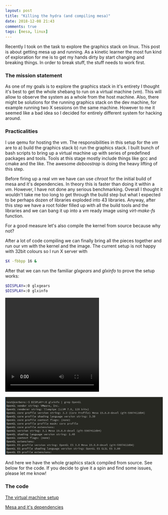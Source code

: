 ```yaml
---
layout: post
title: "Killing the hydra (and compiling mesa)"
date: 2018-12-08 21:43
comments: true
tags: [mesa, linux]
---
```


Recently I took on the task to explore the graphics stack on linux. This post is about getting mesa up and running. As a kinetic learner the most fun kind of  exploration for me is to get my hands dirty by start changing and breaking things. In order to break stuff, the stuff needs to work first. 

### The mission statement
As one of my goals is to explore the graphics stack in it's entirety I thought it's best to get the whole shebang to run on a virtual machine (_vm_). This will allow to observe the system as a whole from the host machine. Also, there might be solutions for the running graphics stack on the dev machine, for example running two X sessions on the same machine. However to me it seemed like a bad idea so I decided for entirely different system for hacking around. 

### Practicalities 
I use qemu for hosting the _vm_. The responsibilities in this setup for the _vm_ are to a) build the graphics stack b) run the graphics stack. I built bunch of bash scripts to bring up a virtual machine up with series of predefined packages and tools. Tools at this stage mostly include things like gcc and cmake and the like. The awesome _deboostrap_ is doing the heavy lifting of this step.

Before firing up a real _vm_ we have can use _chroot_ for the initial build of mesa and it's dependencies. In theory this is faster than doing it within a _vm_. However, I have not done any serious benchmarking. Overall I thought it wouldn't take me too long to get through the build step but what I expected to be perhaps dozen of libraries exploded into 43 libraries. Anyway, after this step we have a root folder filled up with all the build tools and the libraries and we can bang it up into a _vm_ ready image using _virt-make-fs_ function. 

For a good measure let's also compile the kernel from source because why not?

After a lot of code compiling we can finally bring all the pieces together and run our 
_vm_ with the kernel and the image. The current setup is not happy with 32bit colours so I run X server with 

``` bash
$X -fbbpp 16 &
``` 
After that we can run the familiar _glxgears_ and _glxinfo_ to prove the setup works:

``` bash
$DISPLAY=:0 glxgears
$DISPLAY=:0 glxinfo
``` 

<video width="300" height="300" autoplay loop>
<source src="/assets/glxgears.webm" type="video/webm">
Your browser does not support the video tag.
</video> 

![glxinfo](/assets/glxinfo.png)

And here we have the whole graphics stack compiled from source.
See below for the code. If you decide to give it a spin and find some issues, please let me know!

### The code

[The virtual machine setup](https://gitlab.com/skirk/mesa-machine/blob/master/create_vm.sh)


[Mesa and it's dependencies](https://gitlab.com/skirk/mesa-dependencies/blob/master/CMakeLists.txt)
